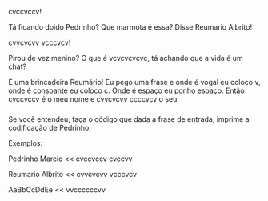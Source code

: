 cvccvccv!

Tá ficando doido Pedrinho? Que marmota é essa? Disse Reumario Albrito!

cvvcvcvv vcccvcv!

Pirou de vez menino? O que é vcvcvcvcvc, tá achando que a vida é um chat?

É uma brincadeira Reumário! Eu pego uma frase e onde é vogal eu coloco v, onde é consoante eu coloco c. Onde é espaço eu ponho espaço. Então cvccvccv é o meu nome e cvvcvcvv ccccvcv o seu.
#####

Se você entendeu, faça o código que dada a frase de entrada, imprime a codificação de Pedrinho.

Exemplos:

>>
Pedrinho Marcio
<<
cvccvccv cvccvv

>>
Reumario Albrito
<<
cvvcvcvv vcccvcv

>>
AaBbCcDdEe
<<
vvccccccvv